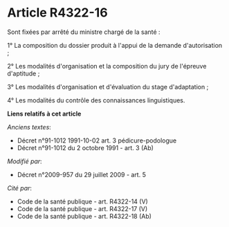 # Article R4322-16

Sont fixées par arrêté du ministre chargé de la santé :

1° La composition du dossier produit à l'appui de la demande d'autorisation ;

2° Les modalités d'organisation et la composition du jury de l'épreuve d'aptitude ;

3° Les modalités d'organisation et d'évaluation du stage d'adaptation ;

4° Les modalités du contrôle des connaissances linguistiques.

**Liens relatifs à cet article**

_Anciens textes_:

  - Décret n°91-1012 1991-10-02 art. 3 pédicure-podologue
  - Décret n°91-1012 du 2 octobre 1991 - art. 3 (Ab)

_Modifié par_:

  - Décret n°2009-957 du 29 juillet 2009 - art. 5

_Cité par_:

  - Code de la santé publique - art. R4322-14 (V)
  - Code de la santé publique - art. R4322-17 (V)
  - Code de la santé publique - art. R4322-18 (Ab)
